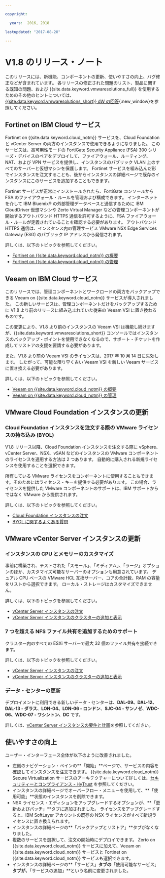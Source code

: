 ```yaml
---

copyright:

  years:  2016, 2018

lastupdated: "2017-08-28"

---
```


# V1.8 のリリース・ノート

このリリースには、新機能、コンポーネントの更新、使いやすさの向上、バグ修正などが含まれています。 各リリースの修正された問題のリスト、製品に関する既知の問題、および {{site.data.keyword.vmwaresolutions_full}} を使用するためのその他のヒントについては、[{{site.data.keyword.vmwaresolutions_short}} dW の回答](https://developer.ibm.com/answers/topics/cloudvmw/){:new_window}を参照してください。

## Fortinet on IBM Cloud サービス

Fortinet on {{site.data.keyword.cloud_notm}} サービスを、Cloud Foundation と vCenter Server の両方のインスタンスで使用できるようになりました。 このサービスは、高可用性モードの FortiGate Security Appliance (FSA) 300 シリーズ・デバイスのペアをデプロイして、ファイアウォール、ルーティング、NAT、および VPN サービスを提供し、インスタンスのパブリック VLAN 上のすべてのサーバーと仮想マシンを保護します。 Fortinet サービスを組み込んだ形でインスタンスを注文することも、後からインスタンスの詳細ページで既存のインスタンスにこのサービスを追加することもできます。

Fortinet サービスが正常にインストールされたら、FortiGate コンソールから FSA のファイアウォール・ルールを管理および構成できます。 インターネットを介して IBM Bluemix® の外部管理データベースと通信するために IBM CloudDriver 仮想マシンや Zerto Virtual Manager などの管理コンポーネントが開始するアウトバウンド HTTPS 通信を許可するように、FSA ファイアウォール・ルールが定義されていることを確認する必要があります。 アウトバウンド HTTPS 通信は、インスタンス内の管理サービス VMware NSX Edge Services Gateway (ESG) のパブリック IP アドレスから発信されます。

詳しくは、以下のトピックを参照してください。
* [Fortinet on {{site.data.keyword.cloud_notm}} の概要](../services/fsa_considerations.html)
* [Fortinet on {{site.data.keyword.cloud_notm}} の管理](../services/managingfsa.html)

## Veeam on IBM Cloud サービス

このリリースでは、管理コンポーネントとワークロードの両方をバックアップできる Veeam on {{site.data.keyword.cloud_notm}} サービスが導入されました。 この新しいサービスは、管理コンポーネントだけをバックアップするために V1.8 より前のリリースに組み込まれていた従来の Veeam VSI に置き換わるものです。

この変更により、V1.8 より前のインスタンスの Veeam VSI は機能し続けますが、{{site.data.keyword.vmwaresolutions_short}} コンソールではインスタンスのバックアップ・ポイントを使用できなくなるので、サポート・チケットを作成してリストアの支援を要請する必要があります。

また、V1.8 より前の Veeam VSI のライセンスは、2017 年 10 月 14 日に失効します。 したがって、可能な限り早く古い Veeam VSI を新しい Veeam サービスに置き換える必要があります。

詳しくは、以下のトピックを参照してください。
* [Veeam on {{site.data.keyword.cloud_notm}} の概要](../services/veeam_considerations.html)
* [Veeam on {{site.data.keyword.cloud_notm}} の管理](../services/managingveeam.html)

## VMware Cloud Foundation インスタンスの更新

### Cloud Foundation インスタンスを注文する際の VMware ライセンスの持ち込み (BYOL)

V1.8 リリース以降、Cloud Foundation インスタンスを注文する際に vSphere、vCenter Server、NSX、vSAN などのインスタンスの VMware コンポーネントのライセンスを適用する方法は 2 つあります。 自動的に購入される新規ライセンスを使用することを選択できます。

所有している VMware ライセンスをコンポーネントに使用することもできます。そのためにはライセンス・キーを提供する必要があります。 この場合、ライセンスを提供した VMware コンポーネントのサポートは、IBM サポートからではなく VMware から提供されます。

詳しくは、以下のトピックを参照してください。
* [Cloud Foundation インスタンスの注文](../sddc/sd_orderinginstance.html)
* [BYOL に関するよくある質問](faq_byol.html)

## VMware vCenter Server インスタンスの更新

### インスタンスの CPU とメモリーのカスタマイズ

事前に構築され、テストされた「スモール」、「ミディアム」、「ラージ」オプションのほか、カスタマイズ可能なサーバーのオプションも用意されています。 デュアル CPU ベースの VMware HCL 互換サーバー、コアの合計数、RAM の容量をリストから選択できます。 ローカル・ストレージはカスタマイズできません。

詳しくは、以下のトピックを参照してください。
* [vCenter Server インスタンスの注文](../vcenter/vc_orderinginstance.html)
* [vCenter Server インスタンスのクラスターの追加と表示](../vcenter/vc_addingviewingclusters.html)

### 7 つを超える NFS ファイル共有を追加するためのサポート

 クラスター内のすべての ESXi サーバーで最大 32 個のファイル共有を接続できます。

 詳しくは、以下のトピックを参照してください。
* [vCenter Server インスタンスの注文](../vcenter/vc_orderinginstance.html)
* [vCenter Server インスタンスのクラスターの追加と表示](../vcenter/vc_addingviewingclusters.html)

### データ・センターの更新

デプロイメントに利用できる新しいデータ・センターは、**DAL-09、DAL-12、DAL-13 - ダラス**、**LON-04、LON-06 - ロンドン**、**SJC-04 - サンノゼ**、**WDC-06、WDC-07 - ワシントン、DC** です。

詳しくは、[vCenter Server インスタンスの要件と計画](../vcenter/vc_planning.html)を参照してください。

## 使いやすさの向上

ユーザー・インターフェース全体が以下のように改善されました。
* 左側のナビゲーション・ペインの**「開始」**ページで、サービスの内容を確認してインスタンスを注文できます。 {{site.data.keyword.cloud_notm}} Secure Virtualization サービスのアーキテクチャーについて詳しくは、[セキュリティーとコンプライアンス - HyTrust](https://www.ibm.com/devops/method/content/architecture/virtCloudFoundationPlatform/hytrust) を参照してください。
* インスタンスの詳細ページでオーバーフロー・メニューを使用して、**「使用可能」**状態のインスタンスを削除できます。
* NSX ライセンス・エディションをアップグレードするオプションが、**「更新およびパッチ」**タブに追加されました。 ライセンスをアップグレードすると、IBM SoftLayer アカウントの既存の NSX ライセンスがすべて新規ライセンスに置き換えられます。
* インスタンスの詳細ページの**「バックアップとリストア」**タブがなくなりました。
* 複数のサービスを選択して、注文の開始時にデプロイできます。 Zerto on {{site.data.keyword.cloud_notm}} サービスに加えて、Veeam on {{site.data.keyword.cloud_notm}} サービスと Fortinet on {{site.data.keyword.cloud_notm}} サービスも選択できます。
* インスタンスの詳細ページの**「サービス」**タブの**「使用可能なサービス」**タブが、**「サービスの追加」**という名前に変更されました。
